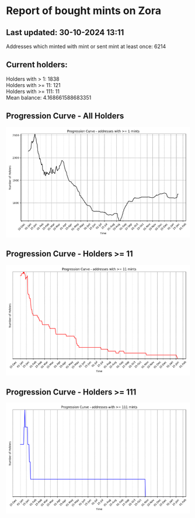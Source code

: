 # Report of bought mints on Zora
## Last updated: 30-10-2024 13:11
Addresses which minted with mint or sent mint at least once: 6214

## Current holders:
Holders with > 1: 1838  
Holders with >= 11: 121  
Holders with >= 111: 11  
Mean balance: 4.168661588683351  

## Progression Curve - All Holders
![addresses with >= 1 mint](progression_curve_all.png)
## Progression Curve - Holders >= 11
![addresses with >= 11 mints](progression_curve_gt_11.png)
## Progression Curve - Holders >= 111
![addresses with >= 111 mints](progression_curve_gt_111.png)
